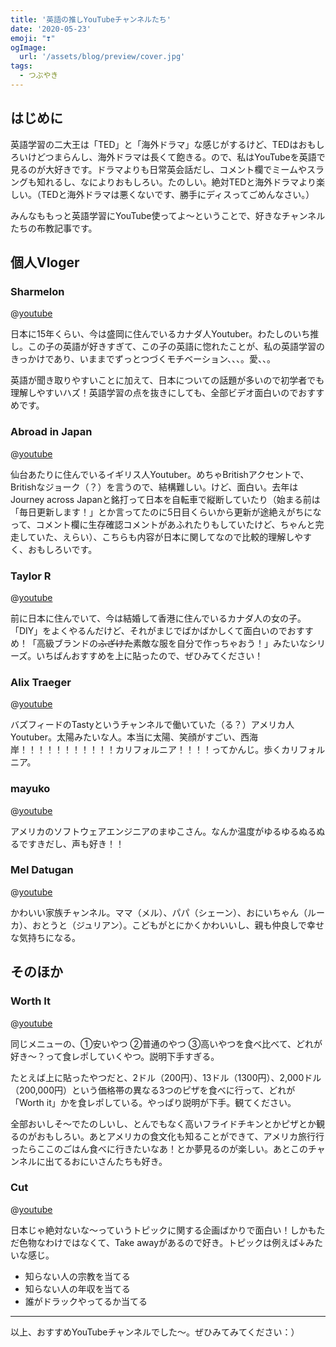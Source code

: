 ```yaml
---
title: '英語の推しYouTubeチャンネルたち'
date: '2020-05-23'
emoji: "❣"
ogImage:
  url: '/assets/blog/preview/cover.jpg'
tags:
  - つぶやき
---
```

## はじめに

英語学習の二大王は「TED」と「海外ドラマ」な感じがするけど、TEDはおもしろいけどつまらんし、海外ドラマは長くて飽きる。ので、私はYouTubeを英語で見るのが大好きです。ドラマよりも日常英会話だし、コメント欄でミームやスラングも知れるし、なによりおもしろい。たのしい。絶対TEDと海外ドラマより楽しい。（TEDと海外ドラマは悪くないです、勝手にディスってごめんなさい。）

みんなももっと英語学習にYouTube使ってよ～ということで、好きなチャンネルたちの布教記事です。

## 個人Vloger

### Sharmelon

@[youtube](bWsmMSDhjLg)

日本に15年くらい、今は盛岡に住んでいるカナダ人Youtuber。わたしのいち推し。この子の英語が好きすぎて、この子の英語に惚れたことが、私の英語学習のきっかけであり、いままでずっとつづくモチベーション、、、。愛、、。

英語が聞き取りやすいことに加えて、日本についての話題が多いので初学者でも理解しやすいハズ！英語学習の点を抜きにしても、全部ビデオ面白いのでおすすめです。

### Abroad in Japan

@[youtube](iaKcXpr0tUU)

仙台あたりに住んでいるイギリス人Youtuber。めちゃBritishアクセントで、Britishなジョーク（？）を言うので、結構難しい。けど、面白い。去年はJourney across Japanと銘打って日本を自転車で縦断していたり（始まる前は「毎日更新します！」とか言ってたのに5日目くらいから更新が途絶えがちになって、コメント欄に生存確認コメントがあふれたりもしていたけど、ちゃんと完走していた、えらい）、こちらも内容が日本に関してなので比較的理解しやすく、おもしろいです。

### Taylor R

@[youtube](QYl8Q1udjt0)

前に日本に住んでいて、今は結婚して香港に住んでいるカナダ人の女の子。「DIY」をよくやるんだけど、それがまじでばかばかしくて面白いのでおすすめ！「高級ブランドの~~ふざけた~~素敵な服を自分で作っちゃおう！」みたいなシリーズ。いちばんおすすめを上に貼ったので、ぜひみてください！

### Alix Traeger

@[youtube](bBmxOVyp8mw)

バズフィードのTastyというチャンネルで働いていた（る？）アメリカ人Youtuber。太陽みたいな人。本当に太陽、笑顔がすごい、西海岸！！！！！！！！！！！カリフォルニア！！！！ってかんじ。歩くカリフォルニア。

### mayuko

@[youtube](a-8ouDuNL2g)

アメリカのソフトウェアエンジニアのまゆこさん。なんか温度がゆるゆるぬるぬるですきだし、声も好き！！

### Mel Datugan

@[youtube](yfny8cuuQ04)

かわいい家族チャンネル。ママ（メル）、パパ（シェーン）、おにいちゃん（ルーカ）、おとうと（ジュリアン）。こどもがとにかくかわいいし、親も仲良しで幸せな気持ちになる。

## そのほか

### Worth It

@[youtube](bcdJgjNDsto)

同じメニューの、①安いやつ ②普通のやつ ③高いやつを食べ比べて、どれが好き～？って食レポしていくやつ。説明下手すぎる。

たとえば上に貼ったやつだと、2ドル（200円）、13ドル（1300円）、2,000ドル（200,000円）という価格帯の異なる3つのピザを食べに行って、どれが「Worth it」かを食レポしている。やっぱり説明が下手。観てください。

全部おいしそ～でたのしいし、とんでもなく高いフライドチキンとかピザとか観るのがおもしろい。あとアメリカの食文化も知ることができて、アメリカ旅行行ったらここのごはん食べに行きたいなあ！とか夢見るのが楽しい。あとこのチャンネルに出てるおにいさんたちも好き。

### Cut

@[youtube](TWIdF13SZ8g)

日本じゃ絶対ないな～っていうトピックに関する企画ばかりで面白い！しかもただ色物なわけではなくて、Take awayがあるので好き。トピックは例えば↓みたいな感じ。
- 知らない人の宗教を当てる
- 知らない人の年収を当てる
- 誰がドラックやってるか当てる

-----

以上、おすすめYouTubeチャンネルでした～。ぜひみてみてください：）